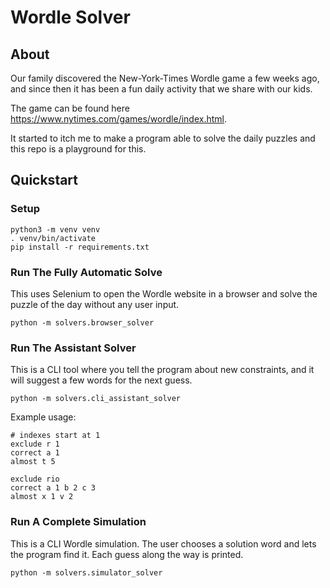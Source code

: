 # Wordle Solver

## About
Our family discovered the New-York-Times Wordle game a few weeks ago, and since then it has been a fun daily activity that we share with our kids.

The game can be found here https://www.nytimes.com/games/wordle/index.html.

It started to itch me to make a program able to solve the daily puzzles and this repo is a playground for this.

## Quickstart

### Setup
```
python3 -m venv venv
. venv/bin/activate
pip install -r requirements.txt
```

### Run The Fully Automatic Solve 
This uses Selenium to open the Wordle website in a browser and solve the puzzle of the day without any user input.
```
python -m solvers.browser_solver
```

### Run The Assistant Solver
This is a CLI tool where you tell the program about new constraints, and it will suggest a few words for the next guess.
```
python -m solvers.cli_assistant_solver
```

Example usage:
```
# indexes start at 1
exclude r 1
correct a 1
almost t 5

exclude rio
correct a 1 b 2 c 3
almost x 1 v 2
```

### Run A Complete Simulation
This is a CLI Wordle simulation. The user chooses a solution word and lets the program find it. Each guess along the way is printed. 
```
python -m solvers.simulator_solver
```
